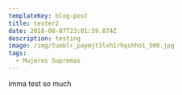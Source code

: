 ```yaml
---
templateKey: blog-post
title: tester2
date: 2018-08-07T23:01:59.074Z
description: testing
image: /img/tumblr_paymjt3lxh1rhqshho1_500.jpg
tags:
  - Mujeres Supremas
---
```

imma test so much
